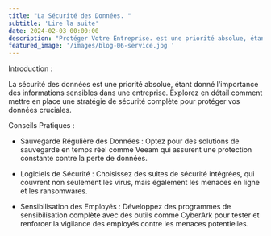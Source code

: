```yaml
---
title: "La Sécurité des Données. "
subtitle: 'Lire la suite'
date: 2024-02-03 00:00:00
description: "Protéger Votre Entreprise. est une priorité absolue, étant donné l'importance des informations sensibles dans une entreprise."
featured_image: '/images/blog-06-service.jpg '
---
```

Introduction :

La sécurité des données est une priorité absolue, étant donné l'importance des informations sensibles dans une entreprise. Explorez en détail comment mettre en place une stratégie de sécurité complète pour protéger vos données cruciales.

Conseils Pratiques :

* Sauvegarde Régulière des Données : Optez pour des solutions de sauvegarde en temps réel comme Veeam qui assurent une protection constante contre la perte de données.

* Logiciels de Sécurité : Choisissez des suites de sécurité intégrées, qui couvrent non seulement les virus, mais également les menaces en ligne et les ransomwares.

* Sensibilisation des Employés : Développez des programmes de sensibilisation complète avec des outils comme CyberArk pour tester et renforcer la vigilance des employés contre les menaces potentielles.
